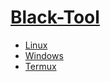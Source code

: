 # [Black-Tool](https://mrprogrammer2938.github.io/Black-Tool/)
- [Linux](https://github.com/mrprogrammer2938/Black-Tool)
- [Windows](https://github.com/mrprogrammer2938/Black-Tool-Windows)
- [Termux](https://github.com/mrprogrammer2938/Black-Tool-Termux)
<br>
